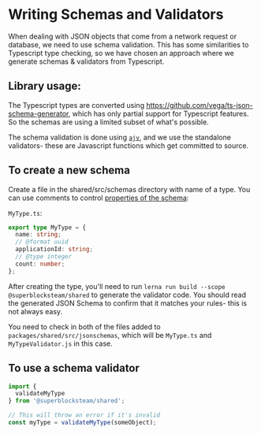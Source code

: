 # Writing Schemas and Validators

When dealing with JSON objects that come from a network request or database, we
need to use schema validation. This has some similarities to Typescript type checking,
so we have chosen an approach where we generate schemas & validators from Typescript.

## Library usage:

The Typescript types are converted using https://github.com/vega/ts-json-schema-generator,
which has only partial support for Typescript features. So the schemas are using a limited
subset of what's possible.

The schema validation is done using [`ajv`](https://ajv.js.org/), and we use the standalone
validators- these are Javascript functions which get committed to source.

## To create a new schema

Create a file in the shared/src/schemas directory with name of a type. You can use comments
to control [properties of the schema](https://ajv.js.org/json-schema.html):

`MyType.ts`:

```typescript
export type MyType = {
  name: string;
  // @format uuid
  applicationId: string;
  // @type integer
  count: number;
};
```

After creating the type, you'll need to run `lerna run build --scope @superblocksteam/shared` to generate
the validator code. You should read the generated JSON Schema to confirm that it matches your
rules- this is not always easy.

You need to check in both of the files added to `packages/shared/src/jsonschemas`, which will be `MyType.ts`
and `MyTypeValidator.js` in this case.

## To use a schema validator

```typescript
import {
  validateMyType
} from '@superblocksteam/shared';

// This will throw an error if it's invalid
const myType = validateMyType(someObject);
```



